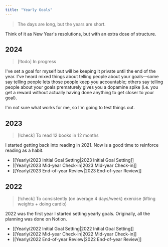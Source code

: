 ```yaml
---
title: "Yearly Goals"
---
```

> The days are long, but the years are short.

Think of it as New Year's resolutions, but with an extra dose of structure.
## 2024
>[!todo] In progress

I've set a goal for myself but will be keeping it private until the end of the year. I've heard mixed things about telling people about your goals—some say telling people lets those people keep you accountable; others say telling people about your goals prematurely gives you a dopamine spike (i.e. you get a reward without actually having done anything to get closer to your goal). 

I'm not sure what works for me, so I'm going to test things out. 
## 2023
> [!check] To read 12 books in 12 months

I started getting back into reading in 2021. Now is a good time to reinforce reading as a habit.
- [[Yearly/2023 Initial Goal Setting|2023 Initial Goal Setting]]
- [[Yearly/2023 Mid-year Check-in|2023 Mid-year Check-in]]
- [[Yearly/2023 End-of-year Review|2023 End-of-year Review]]
## 2022
> [!check] To consistently (on average 4 days/week) exercise (lifting weights + doing cardio)

2022 was the first year I started setting yearly goals. Originally, all the planning was done on Notion. 
- [[Yearly/2022 Initial Goal Setting|2022 Initial Goal Setting]]
- [[Yearly/2022 Mid-year Check-in|2022 Mid-year Check-in]]
- [[Yearly/2022 End-of-year Review|2022 End-of-year Review]]